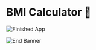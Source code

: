 # BMI Calculator 💪

![Finished App](https://github.com/londonappbrewery/Images/blob/master/bmi-calc-demo.gif)

![End Banner](https://github.com/londonappbrewery/Images/blob/master/readme-end-banner.png)
